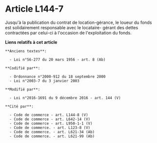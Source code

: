 # Article L144-7

Jusqu'à la publication du contrat de location-gérance, le loueur du fonds est solidairement responsable avec le locataire-
gérant des dettes contractées par celui-ci à l'occasion de l'exploitation du fonds.

**Liens relatifs à cet article**

	**Anciens textes**:

	  - Loi n°56-277 du 20 mars 1956 - art. 8 (Ab)

	**Codifié par**:

	  - Ordonnance n°2000-912 du 18 septembre 2000
	  - Loi n°2003-7 du 3 janvier 2003

	**Modifié par**:

	  - Loi n°2016-1691 du 9 décembre 2016 - art. 144 (V)

	**Cité par**:

	  - Code de commerce - art. L144-8 (V)
	  - Code de commerce - art. L642-14 (V)
	  - Code de commerce - art. L950-1-1 (V)
	  - Code de commerce. - art. L123-8 (V)
	  - Code de commerce. - art. L621-34 (Ab)
	  - Code de commerce. - art. L621-99 (Ab)
